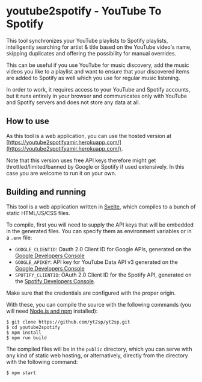 # youtube2spotify - YouTube To Spotify

This tool synchronizes your YouTube playlists to Spotify playlists,
intelligently searching for artist & title based on the YouTube video's
name, skipping duplicates and offering the possibility for manual
overrides.

This can be useful if you use YouTube for music discovery, add the music
videos you like to a playlist and want to ensure that your discovered
items are added to Spotify as well which you use for regular music
listening.

In order to work, it requires access to your YouTube and Spotify accounts,
but it runs entirely in your browser and communicates only with YouTube
and Spotify servers and does not store any data at all.

## How to use

As this tool is a web application, you can use the hosted version at 
[https://youtube2spotifyamir.herokuapp.com/](https://youtube2spotifyamir.herokuapp.com/).

Note that this version uses free API keys therefore might get throttled/limited/banned
by Google or Spotify if used extensively. In this case you are welcome to
run it on your own.

## Building and running

This tool is a web application written in [Svelte](https://svelte.dev), which compiles to
a bunch of static HTML/JS/CSS files.

To compile, first you will need to supply the API keys that will be embedded in the generated
files. You can specify them as environment variables or in a `.env` file:

- `GOOGLE_CLIENTID`: Oauth 2.0 Client ID for Google APIs, generated on the [Google Developers Console](https://console.developers.google.com/apis/credentials)
- `GOOGLE_APIKEY`: API key for YouTube Data API v3 generated on the [Google Developers Console](https://console.developers.google.com/apis/credentials)
- `SPOTIFY_CLIENTID`: OAuth 2.0 Client ID for the Spotify API, generated on the [Spotify Developers Console](https://developer.spotify.com/dashboard/applications).

Make sure that the credentials are configured with the proper origin.

With these, you can compile the source with the following commands (you will
need [Node.js and npm](https://nodejs.org/) installed):

    $ git clone https://github.com/yt2sp/yt2sp.git
    $ cd youtube2spotify
    $ npm install
    $ npm run build

The compiled files will be in the `public` directory, which you can serve with any kind of static
web hosting, or alternatively, directly from the directory with the following command:

    $ npm start
